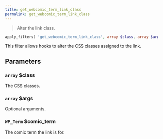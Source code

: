 ```yaml
---
title: get_webcomic_term_link_class
permalink: get_webcomic_term_link_class
---
```


> Alter the link class.

```php
apply_filters( 'get_webcomic_term_link_class', array $class, array $args, WP_Term $comic_term )
```

This filter allows hooks to alter the CSS classes assigned to the link.

## Parameters

### `array` $class
The CSS classes.

### `array` $args
Optional arguments.

### `WP_Term` $comic_term
The comic term the link is for.
